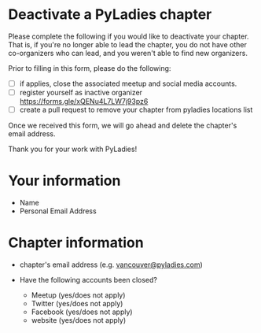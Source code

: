 # Deactivate a PyLadies chapter

Please complete the following if you would like to deactivate your chapter. That is,
if you're no longer able to lead the chapter, you do not have other co-organizers who can lead, and you
weren't able to find new organizers.

Prior to filling in this form, please do the following:

- [ ] if applies, close the associated meetup and social media accounts.
- [ ] register yourself as inactive organizer https://forms.gle/xQENu4L7LW7j93pz6
- [ ] create a pull request to remove your chapter from pyladies locations list

Once we received this form, we will go ahead and delete the chapter's email address.

Thank you for your work with PyLadies!

# Your information

- Name
- Personal Email Address

# Chapter information

- chapter's email address (e.g. vancouver@pyladies.com)

- Have the following accounts been closed?

  - Meetup (yes/does not apply)
  - Twitter (yes/does not apply)
  - Facebook (yes/does not apply)
  - website (yes/does not apply)


